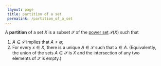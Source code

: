 ```yaml
---
 layout: page
 title: partition of a set
 permalink: /partition_of_a_set
---
```

A **partition** of a set $X$ is a subset $\mathcal S$ of the [power set](https://defsmath.github.io/DefsMath/power_set) $\mathcal P(X)$ such that 
1. $A\in \mathcal S$ implies that $A\neq \emptyset$;
2. For every $x\in X$, there is a unique $A\in \mathcal S$ such that $x\in A$. (Equivalently, the union of the sets $A\in \mathcal S$ is $X$ and the intersection of any two elements of $\mathcal S$ is empty.)

